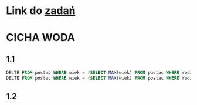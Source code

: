 # Link do [zadań](https://github.com/kropiak/bazy_inf/blob/main/lab_05/lab_05.pdf)
# CICHA WODA
## 1.1 

``` SQL
DELTE FROM postac WHERE wiek = (SELECT MAX(wiek) FROM postac WHERE rodzaj =1) AND id_postaci != 1;
DELTE FROM postac WHERE wiek = (SELECT MAX(wiek) FROM postac WHERE rodzaj =1) AND id_postaci != 1;
```
## 1.2

